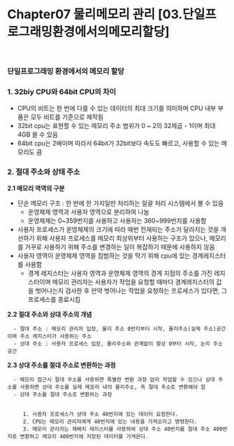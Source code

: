 # Chapter07 물리메모리 관리 [03.단일프로그래밍환경에서의메모리할당] 

<br>

### 단일프로그래밍 환경에서의 메모리 할당
<h3>1.  32biy CPU와 64bit CPU의 차이</h3>

   - CPU의 비트는 한 번에 다를 수 있는 데이터의 최대 크기를 의미하며 CPU 내부 부품은 모두 비트를 기준으로 제작됨
   - 32bit cpu는 표현할 수 있는 메모리 주소 범위가 0 ~ 2의 32제곱 - 1이며 최대 4GB 쓸 수 있음
   - 64bit cpu는 2배이며 따라서 64bit가 32bit보다 속도도 빠르고, 사용할 수 있는 메모리도 큼

<h3>2.  절대 주소와 상태 주소</h3>
   <b>2.1 메모리 역역의 구분</b>
      
   - 단순 메모리 구조 : 한 번에 한 가지일만 처리하는 일괄 처리 시스템에서 볼 수 있음
      - 운영체제 영역과 사용자 영역으로 분리하여 나눔 
      - 운영체제는 0~359번지를 사용하고 사용자는 360~999번지를 사용함
   - 사용자 프로세스가 운영체제의 크기에 따라 매번 전재되는 주소가 달라지는 것을 개선하기 위해 사용자 프로세스를 메모리 최상위부터 사용하는 구조가 있으나, 메모리를 거꾸로 사용하기 위해 주소를 변경하는 일이 복잡하기 때문에 사용하지 않음 
   - 사용자 영역이 운영체제 영역을 침범하는 것을 막기 위해 cpu에 있는 경계레지스터를 사용함
      - 경계 레지스터는 사용자 영역과 운영체제 영역의 경계 지점의 주소를 가진 레지스터이며 메모리 관리자는 사용자가 작업을 요청할 때마다 경계레지스터의 값을 벗어나는지 검사한 후 만약 벗어나는 작업을 요청하는 프로세스가 있다면, 그 프로세스를 종료시킴

   <b>2.2 절대 주소와 상대 주소의 개념</b>
      
      - 절대 주소 : 메모리 관리자 입장, 물리 주소 0번지부터 시작, 물리주소(실제 주소)공간이며 주소 레지스터가 사용하는 주소 
      - 상대 주소 : 사용자 프로세스 입장, 물리주소와 관계없이 항상 0부터 시작, 논리 주소 공간

   <b>2.3 상대 주소를 절대 주소로 변환하는 과정</b>

      - 메모리 접근시 절대 주소를 사용하면 특별한 변환 과정 없아 작업할 수 있으나 상대 주소를 사용하면 상대 주소를 실제 메모리 내의 물리주소, 즉 절대 주소로 변환해야 함 
      - 상대 주소를 절대 주소로 변환하는 과정

      
         1. 사용자 프로세스가 상대 주소 40번지에 있는 데이터 요청한다.
         2. CPU는 메모리 관리자에게 40번지에 있는 내용을 가져오라고 명령한다.
         3. 메모리 관리자는 재배치 레지스터를 사용하여 상대 주소 40번지를 절대 주소 400번지로 변환하고 메모리 400번지에 저장된 데이터를 가져온다.         

   



​
   

      

   



``` 